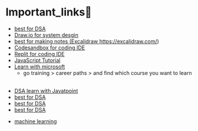 # Important_links🔗

- <a href="https://visualgo.net/">best for DSA</a>
- <a href="https://app.diagrams.net/">Draw.io for system desgin</a>
- <a href="https://excalidraw.com/"> best for making notes (Excalidraw https://excalidraw.com/)</a>
- <a href="https://codesandbox.io/">Codesandbox for coding IDE</a>
- <a href="https://replit.com/">Replit for coding IDE</a>
- <a href="https://www.javascripttutorial.net/es6/">JavaScript Tutorial</a>
- <a href="https://learn.microsoft.com/en-in/training/">Learn with microsoft</a>
  - go training > career paths > and find which course you want to learn <br><br>
<ul>
  
  
       
  
  <li> <a href="https://www.javatpoint.com/data-structure-tutorial">DSA learn with Javatpoint</a></li>
  
  <li><a href="https://visualgo.net/">best for DSA</a><br></li>
  
  <li><a href="https://visualgo.net/">best for DSA</a><br></li>
  
  <li><a href="https://visualgo.net/">best for DSA</a><br></li>
  
  
</ul>



- <a href="https://search.app?link=https%3A%2F%2Fmlu-explain.github.io%2F&utm_campaign=aga&utm_source=agsadl2%2Csh%2Fx%2Fgs%2Fm2%2F4">machine learning</a>
